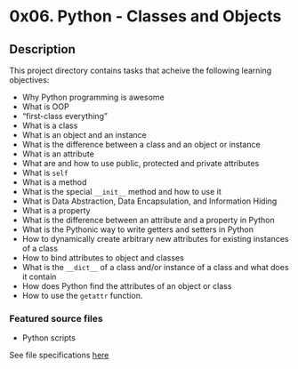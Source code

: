 # 0x06. Python - Classes and Objects
## Description
This project directory contains tasks that acheive the following learning objectives:

* Why Python programming is awesome
* What is OOP
* “first-class everything”
* What is a class
* What is an object and an instance
* What is the difference between a class and an object or instance
* What is an attribute
* What are and how to use public, protected and private attributes
* What is `self`
* What is a method
* What is the special `__init__` method and how to use it
* What is Data Abstraction, Data Encapsulation, and Information Hiding
* What is a property
* What is the difference between an attribute and a property in Python
* What is the Pythonic way to write getters and setters in Python
* How to dynamically create arbitrary new attributes for existing instances of a class
* How to bind attributes to object and classes
* What is the `__dict__` of a class and/or instance of a class and what does it contain
* How does Python find the attributes of an object or class
* How to use the `getattr` function.

### Featured source files
* Python scripts

See file specifications [here](https://github.com/younesHassan/alx-higher_level_programming#readme)

